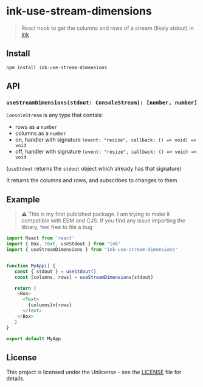 # ink-use-stream-dimensions

> React hook to get the columns and rows of a stream (likely stdout) in [Ink](https://github.com/vadimdemedes/ink)

## Install

```
npm install ink-use-stream-dimensions
```

## API

### `useStreamDimensions(stdout: ConsoleStream): [number, number]`

`ConsoleStream` is any type that contais:

- rows as a `number`
- columns as a `number`
- on, handler with signature `(event: "resize", callback: () => void) => void`
- off, handler with signature `(event: "resize", callback: () => void) => void`

(`useStdout` returns the `stdout` object which already has that signature)

It returns the columns and rows, and subscribes to changes to them

## Example

> :warning: This is my first published package. I am trying to make it compatible with ESM and CJS. If you find any
> issue importing the library, feel free to file a bug

```javascript
import React from 'react'
import { Box, Text, useStdout } from "ink"
import { useStreamDimensions } from "ink-use-stream-dimensions"


function MyApp() {
   const { stdout } = useStdout()
   const [columns, rows] = useStreamDimensions(stdout)

   return (
    <Box>
      <Text>
        {columns}x{rows}
      </Text>
    </Box>
   )
}

export default MyApp
```

## License

This project is licensed under the Unlicense - see the [LICENSE](LICENSE) file for details.
